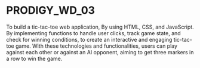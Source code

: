 # PRODIGY_WD_03
To build a tic-tac-toe web application, By using HTML, CSS, and JavaScript.
By implementing functions to handle user clicks, track game state, and check for winning conditions, to create an interactive and engaging tic-tac-toe game. 
With these technologies and functionalities, users can play against each other or against an AI opponent, aiming to get three markers in a row to win the game.
